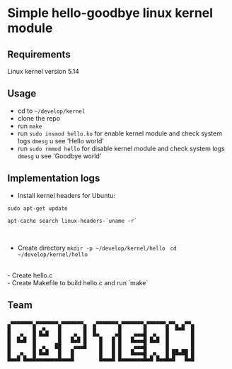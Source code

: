 # Simple hello-goodbye linux kernel module 

## Requirements 
Linux kernel version 5.14

## Usage
- cd to `~/develop/kernel` <br>
- clone the repo <br>
- run `make` <br>
- run `sudo insmod hello.ko` for enable kernel module and check system logs `dmesg` u see 'Hello world' <br>
- run `sudo rmmod hello` for disable kernel module and check system logs `dmesg` u see 'Goodbye world' <br>

## Implementation logs
- Install kernel headers for Ubuntu:
```
sudo apt-get update
```
```
apt-cache search linux-headers-`uname -r` 
```
<br>

- Create directory
`mkdir -p ~/develop/kernel/hello ` 
`cd ~/develop/kernel/hello`
<br>
- Create hello.c <br>
- Create Makefile to build hello.c and run `make`  <br>

## Team 
```
 ▄▄▄▄▄▄▄ ▄▄▄▄▄▄▄ ▄▄▄▄▄▄▄    ▄▄▄▄▄▄▄ ▄▄▄▄▄▄▄ ▄▄▄▄▄▄ ▄▄   ▄▄ 
█       █  ▄    █       █  █       █       █      █  █▄█  █ 
█   ▄   █ █▄█   █    ▄  █  █▄     ▄█    ▄▄▄█  ▄   █       █ 
█  █▄█  █       █   █▄█ █    █   █ █   █▄▄▄█ █▄█  █       █ 
█       █  ▄   ██    ▄▄▄█    █   █ █    ▄▄▄█      █       █ 
█   ▄   █ █▄█   █   █        █   █ █   █▄▄▄█  ▄   █ ██▄██ █ 
█▄▄█ █▄▄█▄▄▄▄▄▄▄█▄▄▄█        █▄▄▄█ █▄▄▄▄▄▄▄█▄█ █▄▄█▄█   █▄█ 
```
